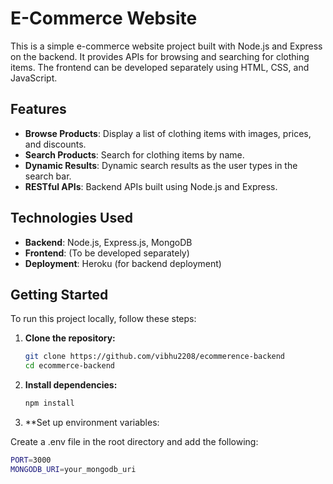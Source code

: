 # E-Commerce Website

This is a simple e-commerce website project built with Node.js and Express on the backend. It provides APIs for browsing and searching for clothing items. The frontend can be developed separately using HTML, CSS, and JavaScript.

## Features

- **Browse Products**: Display a list of clothing items with images, prices, and discounts.
- **Search Products**: Search for clothing items by name.
- **Dynamic Results**: Dynamic search results as the user types in the search bar.
- **RESTful APIs**: Backend APIs built using Node.js and Express.

## Technologies Used

- **Backend**: Node.js, Express.js, MongoDB
- **Frontend**: (To be developed separately)
- **Deployment**: Heroku (for backend deployment)

## Getting Started

To run this project locally, follow these steps:

1. **Clone the repository:**

   ```bash
   git clone https://github.com/vibhu2208/ecommerence-backend
   cd ecommerce-backend
2. **Install dependencies:**
   ```bash
   npm install
3. **Set up environment variables:

Create a .env file in the root directory and add the following:
   ```bash
   PORT=3000
MONGODB_URI=your_mongodb_uri
